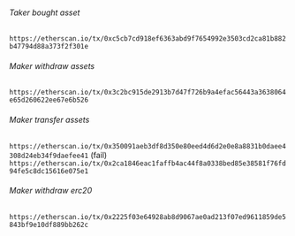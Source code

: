 
###### Taker bought asset
`https://etherscan.io/tx/0xc5cb7cd918ef6363abd9f7654992e3503cd2ca81b882b47794d88a373f2f301e`

###### Maker withdraw assets
`https://etherscan.io/tx/0x3c2bc915de2913b7d47f726b9a4efac56443a3638064e65d260622ee67e6b526`

###### Maker transfer assets
`https://etherscan.io/tx/0x350091aeb3df8d350e80eed4d6d2e0e8a8831b0daee4308d24eb34f9daefee41`
(fail)
`https://etherscan.io/tx/0x2ca1846eac1faffb4ac44f8a0338bed85e38581f76fd94fe5c8dc15616e075e1`

###### Maker withdraw erc20
`https://etherscan.io/tx/0x2225f03e64928ab8d9067ae0ad213f07ed9611859de5843bf9e10df889bb262c`